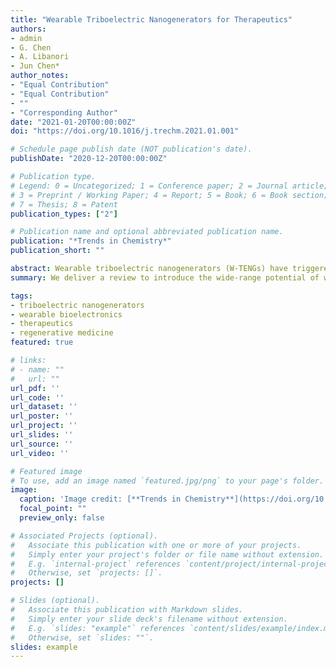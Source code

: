 ```yaml
---
title: "Wearable Triboelectric Nanogenerators for Therapeutics"
authors:
- admin
- G. Chen
- A. Libanori
- Jun Chen*
author_notes:
- "Equal Contribution"
- "Equal Contribution"
- ""
- "Corresponding Author"
date: "2021-01-20T00:00:00Z"
doi: "https://doi.org/10.1016/j.trechm.2021.01.001"

# Schedule page publish date (NOT publication's date).
publishDate: "2020-12-20T00:00:00Z"

# Publication type.
# Legend: 0 = Uncategorized; 1 = Conference paper; 2 = Journal article;
# 3 = Preprint / Working Paper; 4 = Report; 5 = Book; 6 = Book section;
# 7 = Thesis; 8 = Patent
publication_types: ["2"]

# Publication name and optional abbreviated publication name.
publication: "*Trends in Chemistry*"
publication_short: ""

abstract: Wearable triboelectric nanogenerators (W-TENGs) have triggered considerable attention in light of their broad and diverse biomedical applications, from biomonitoring to therapeutics. In this review, we summarize the use of W-TENGs for self-powered/self-administer therapeutic intervention, classifying them on the basis of materials chemistry, working mechanism, and advanced device design. Specifically, we discuss the use of various W-TENG-based devices in drug delivery, muscle stimulation, tissue regeneration, and assistive therapy. We end the review by discussing academic and industry trends of W-TENGs in the future of therapeutic devices. This review showcases and will be testament to the wide-range potential of W-TENGs as an emerging technological platform which will penetrate many medical fields.
summary: We deliver a review to introduce the wide-range potential of wearable TENGs as an emerging technological platform which will penetrate many medical fields.

tags:
- triboelectric nanogenerators
- wearable bioelectronics
- therapeutics
- regenerative medicine
featured: true

# links:
# - name: ""
#   url: ""
url_pdf: ''
url_code: ''
url_dataset: ''
url_poster: ''
url_project: ''
url_slides: ''
url_source: ''
url_video: ''

# Featured image
# To use, add an image named `featured.jpg/png` to your page's folder. 
image:
  caption: 'Image credit: [**Trends in Chemistry**](https://doi.org/10.1016/j.trechm.2021.01.001)'
  focal_point: ""
  preview_only: false

# Associated Projects (optional).
#   Associate this publication with one or more of your projects.
#   Simply enter your project's folder or file name without extension.
#   E.g. `internal-project` references `content/project/internal-project/index.md`.
#   Otherwise, set `projects: []`.
projects: []

# Slides (optional).
#   Associate this publication with Markdown slides.
#   Simply enter your slide deck's filename without extension.
#   E.g. `slides: "example"` references `content/slides/example/index.md`.
#   Otherwise, set `slides: ""`.
slides: example
---
```

